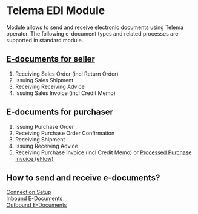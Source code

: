 ---
---
# Telema EDI Module

Module allows to send and receive electronic documents using Telema operator.
The following e-document types and related processes are supported in standard module.

## [E-documents for seller](seller-edocuments)

1.  Receiving Sales Order (incl Return Order)
2.  Issuing Sales Shipment
3.  Receiving Receiving Advice
4.  Issuing Sales Invoice (incl Credit Memo)

## E-documents for purchaser

1.  Issuing Purchase Order
2.  Receiving Purchase Order Confirmation
3.  Receiving Shipment
4.  Issuing Receiving Advice
5.  Receiving Purchase Invoice (incl Credit Memo) or  [Processed Purchase Invoice (eFlow)](eflow-purch-invoice)

## How to send and receive e-documents?

[Connection Setup](telema-setup)  
[Inbound E-Documents](http://www.dynamicspartners.ee/docs/en-us/T_24007800.htm)  
[Outbound E-Documents](http://www.dynamicspartners.ee/docs/en-us/T_24007801.htm)  
